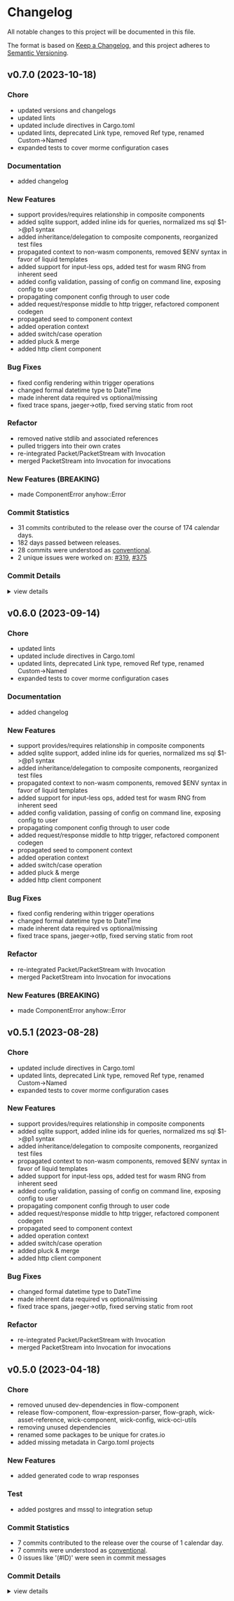 # Changelog

All notable changes to this project will be documented in this file.

The format is based on [Keep a Changelog](https://keepachangelog.com/en/1.0.0/),
and this project adheres to [Semantic Versioning](https://semver.org/spec/v2.0.0.html).

## v0.7.0 (2023-10-18)

### Chore

 - <csr-id-35ff51b8a93c27475765a7eb65c23256f4f93d67/> updated versions and changelogs
 - <csr-id-7bb686524f6adaaebbd3d6502ee24c0d5f6efc7c/> updated lints
 - <csr-id-4090c8fa7fba8254570cc10024fd8a6b15c076ab/> updated include directives in Cargo.toml
 - <csr-id-eb26a1586f0e00137bbd9ee608cd15d3cde074d0/> updated lints, deprecated Link type, removed Ref type, renamed Custom->Named
 - <csr-id-599514816356f7fab3b2122156092166f7815427/> expanded tests to cover morme configuration cases

### Documentation

 - <csr-id-37905206a10ff16406b77ad296d467ebf76fc8fb/> added changelog

### New Features

 - <csr-id-8ceae1a2a357b34d10eafe9295d7b4b6ae8d4b4d/> support provides/requires relationship in composite components
 - <csr-id-b0b9cd20f748ffe1956ad2501fe23991fededf13/> added sqlite support, added inline ids for queries, normalized ms sql $1->@p1 syntax
 - <csr-id-e46db5f2138254c227a2c39a3821074b77cf0166/> added inheritance/delegation to composite components, reorganized test files
 - <csr-id-7ab25d2fc1274fbf552b86f59774b1b24ea12b0f/> propagated context to non-wasm components, removed $ENV syntax in favor of liquid templates
 - <csr-id-3213e75c9e1a08db300d521e228d65e27671a779/> added support for input-less ops, added test for wasm RNG from inherent seed
 - <csr-id-954e9ffbdab962ad051764f5a9dcb90bfe543175/> added config validation, passing of config on command line, exposing config to user
 - <csr-id-8058284a1a686366fa8829f9377981d7ba389554/> propagating component config through to user code
 - <csr-id-85e1abfc142a4f20e12a498e68c83de3f9971e8f/> added request/response middle to http trigger, refactored component codegen
 - <csr-id-33c82afccdbcb4d7cda43e0ae880381501668478/> propagated seed to component context
 - <csr-id-88dbedb624e1e381f253fb6b56d9af81ceeb00c8/> added operation context
 - <csr-id-302612d5322fcc211b1ab7a05969c6de4bca7d7e/> added switch/case operation
 - <csr-id-027392a9514ba4846e068b21476e980ea53bee1d/> added pluck & merge
 - <csr-id-dbbd787131fd959c8cf5c8130ca03da6a63221e7/> added http client component

### Bug Fixes

 - <csr-id-7d0a399741cc1f0ab1b876cc6a31ad00fc1a58c6/> fixed config rendering within trigger operations
 - <csr-id-f113d307535081caa4248315607db17f3180a107/> changed formal datetime type to DateTime<Utc>
 - <csr-id-221be200017943aae5d2c78254a8194d72600f7a/> made inherent data required vs optional/missing
 - <csr-id-9cd1fc007e6a21944f4fd65f3f65f4a2a86fd1bd/> fixed trace spans, jaeger->otlp, fixed serving static from root

### Refactor

 - <csr-id-69d79c1c8eee66dcd766648c359145a1898691c7/> removed native stdlib and associated references
 - <csr-id-42a39c2b9150b56e27c8b7b41cccebc0cef09015/> pulled triggers into their own crates
 - <csr-id-12a0f6de257cf4b5789474fef448c7828f315bb5/> re-integrated Packet/PacketStream with Invocation
 - <csr-id-ff8b81dc1be6ff70237aaea1bc501b623f7c14d1/> merged PacketStream into Invocation for invocations

### New Features (BREAKING)

 - <csr-id-534d209c797d962d4fd90d590ecdb5916ecede56/> made ComponentError anyhow::Error

### Commit Statistics

<csr-read-only-do-not-edit/>

 - 31 commits contributed to the release over the course of 174 calendar days.
 - 182 days passed between releases.
 - 28 commits were understood as [conventional](https://www.conventionalcommits.org).
 - 2 unique issues were worked on: [#319](https://github.com/candlecorp/wick/issues/319), [#375](https://github.com/candlecorp/wick/issues/375)

### Commit Details

<csr-read-only-do-not-edit/>

<details><summary>view details</summary>

 * **[#319](https://github.com/candlecorp/wick/issues/319)**
    - Propagated context to non-wasm components, removed $ENV syntax in favor of liquid templates ([`7ab25d2`](https://github.com/candlecorp/wick/commit/7ab25d2fc1274fbf552b86f59774b1b24ea12b0f))
 * **[#375](https://github.com/candlecorp/wick/issues/375)**
    - Fixed rustdoc, cleaned up buildability of individual crates ([`c3aae56`](https://github.com/candlecorp/wick/commit/c3aae5603084135101a302981dc6e72c9a257e8d))
 * **Uncategorized**
    - Removed native stdlib and associated references ([`69d79c1`](https://github.com/candlecorp/wick/commit/69d79c1c8eee66dcd766648c359145a1898691c7))
    - Pulled triggers into their own crates ([`42a39c2`](https://github.com/candlecorp/wick/commit/42a39c2b9150b56e27c8b7b41cccebc0cef09015))
    - Updated versions and changelogs ([`35ff51b`](https://github.com/candlecorp/wick/commit/35ff51b8a93c27475765a7eb65c23256f4f93d67))
    - Merge remote-tracking branch 'refs/remotes/origin/main' ([`4d6e3f4`](https://github.com/candlecorp/wick/commit/4d6e3f437964552cfd6917310c17548b12e83eaf))
    - Made ComponentError anyhow::Error ([`534d209`](https://github.com/candlecorp/wick/commit/534d209c797d962d4fd90d590ecdb5916ecede56))
    - Updated lints ([`7bb6865`](https://github.com/candlecorp/wick/commit/7bb686524f6adaaebbd3d6502ee24c0d5f6efc7c))
    - Merge remote-tracking branch 'refs/remotes/origin/main' ([`344b60c`](https://github.com/candlecorp/wick/commit/344b60c854bd33f1d267c7f422378e2716496ba6))
    - Fixed config rendering within trigger operations ([`7d0a399`](https://github.com/candlecorp/wick/commit/7d0a399741cc1f0ab1b876cc6a31ad00fc1a58c6))
    - Added changelog ([`3790520`](https://github.com/candlecorp/wick/commit/37905206a10ff16406b77ad296d467ebf76fc8fb))
    - Support provides/requires relationship in composite components ([`8ceae1a`](https://github.com/candlecorp/wick/commit/8ceae1a2a357b34d10eafe9295d7b4b6ae8d4b4d))
    - Updated include directives in Cargo.toml ([`4090c8f`](https://github.com/candlecorp/wick/commit/4090c8fa7fba8254570cc10024fd8a6b15c076ab))
    - Added sqlite support, added inline ids for queries, normalized ms sql $1->@p1 syntax ([`b0b9cd2`](https://github.com/candlecorp/wick/commit/b0b9cd20f748ffe1956ad2501fe23991fededf13))
    - Added inheritance/delegation to composite components, reorganized test files ([`e46db5f`](https://github.com/candlecorp/wick/commit/e46db5f2138254c227a2c39a3821074b77cf0166))
    - Changed formal datetime type to DateTime<Utc> ([`f113d30`](https://github.com/candlecorp/wick/commit/f113d307535081caa4248315607db17f3180a107))
    - Added support for input-less ops, added test for wasm RNG from inherent seed ([`3213e75`](https://github.com/candlecorp/wick/commit/3213e75c9e1a08db300d521e228d65e27671a779))
    - Made inherent data required vs optional/missing ([`221be20`](https://github.com/candlecorp/wick/commit/221be200017943aae5d2c78254a8194d72600f7a))
    - Updated lints, deprecated Link type, removed Ref type, renamed Custom->Named ([`eb26a15`](https://github.com/candlecorp/wick/commit/eb26a1586f0e00137bbd9ee608cd15d3cde074d0))
    - Expanded tests to cover morme configuration cases ([`5995148`](https://github.com/candlecorp/wick/commit/599514816356f7fab3b2122156092166f7815427))
    - Added config validation, passing of config on command line, exposing config to user ([`954e9ff`](https://github.com/candlecorp/wick/commit/954e9ffbdab962ad051764f5a9dcb90bfe543175))
    - Propagating component config through to user code ([`8058284`](https://github.com/candlecorp/wick/commit/8058284a1a686366fa8829f9377981d7ba389554))
    - Added request/response middle to http trigger, refactored component codegen ([`85e1abf`](https://github.com/candlecorp/wick/commit/85e1abfc142a4f20e12a498e68c83de3f9971e8f))
    - Re-integrated Packet/PacketStream with Invocation ([`12a0f6d`](https://github.com/candlecorp/wick/commit/12a0f6de257cf4b5789474fef448c7828f315bb5))
    - Merged PacketStream into Invocation for invocations ([`ff8b81d`](https://github.com/candlecorp/wick/commit/ff8b81dc1be6ff70237aaea1bc501b623f7c14d1))
    - Fixed trace spans, jaeger->otlp, fixed serving static from root ([`9cd1fc0`](https://github.com/candlecorp/wick/commit/9cd1fc007e6a21944f4fd65f3f65f4a2a86fd1bd))
    - Propagated seed to component context ([`33c82af`](https://github.com/candlecorp/wick/commit/33c82afccdbcb4d7cda43e0ae880381501668478))
    - Added operation context ([`88dbedb`](https://github.com/candlecorp/wick/commit/88dbedb624e1e381f253fb6b56d9af81ceeb00c8))
    - Added switch/case operation ([`302612d`](https://github.com/candlecorp/wick/commit/302612d5322fcc211b1ab7a05969c6de4bca7d7e))
    - Added pluck & merge ([`027392a`](https://github.com/candlecorp/wick/commit/027392a9514ba4846e068b21476e980ea53bee1d))
    - Added http client component ([`dbbd787`](https://github.com/candlecorp/wick/commit/dbbd787131fd959c8cf5c8130ca03da6a63221e7))
</details>

## v0.6.0 (2023-09-14)

<csr-id-7bb686524f6adaaebbd3d6502ee24c0d5f6efc7c/>
<csr-id-4090c8fa7fba8254570cc10024fd8a6b15c076ab/>
<csr-id-eb26a1586f0e00137bbd9ee608cd15d3cde074d0/>
<csr-id-599514816356f7fab3b2122156092166f7815427/>
<csr-id-12a0f6de257cf4b5789474fef448c7828f315bb5/>
<csr-id-ff8b81dc1be6ff70237aaea1bc501b623f7c14d1/>

### Chore

 - <csr-id-7bb686524f6adaaebbd3d6502ee24c0d5f6efc7c/> updated lints
 - <csr-id-4090c8fa7fba8254570cc10024fd8a6b15c076ab/> updated include directives in Cargo.toml
 - <csr-id-eb26a1586f0e00137bbd9ee608cd15d3cde074d0/> updated lints, deprecated Link type, removed Ref type, renamed Custom->Named
 - <csr-id-599514816356f7fab3b2122156092166f7815427/> expanded tests to cover morme configuration cases

### Documentation

 - <csr-id-37905206a10ff16406b77ad296d467ebf76fc8fb/> added changelog

### New Features

 - <csr-id-8ceae1a2a357b34d10eafe9295d7b4b6ae8d4b4d/> support provides/requires relationship in composite components
 - <csr-id-b0b9cd20f748ffe1956ad2501fe23991fededf13/> added sqlite support, added inline ids for queries, normalized ms sql $1->@p1 syntax
 - <csr-id-e46db5f2138254c227a2c39a3821074b77cf0166/> added inheritance/delegation to composite components, reorganized test files
 - <csr-id-7ab25d2fc1274fbf552b86f59774b1b24ea12b0f/> propagated context to non-wasm components, removed $ENV syntax in favor of liquid templates
 - <csr-id-3213e75c9e1a08db300d521e228d65e27671a779/> added support for input-less ops, added test for wasm RNG from inherent seed
 - <csr-id-954e9ffbdab962ad051764f5a9dcb90bfe543175/> added config validation, passing of config on command line, exposing config to user
 - <csr-id-8058284a1a686366fa8829f9377981d7ba389554/> propagating component config through to user code
 - <csr-id-85e1abfc142a4f20e12a498e68c83de3f9971e8f/> added request/response middle to http trigger, refactored component codegen
 - <csr-id-33c82afccdbcb4d7cda43e0ae880381501668478/> propagated seed to component context
 - <csr-id-88dbedb624e1e381f253fb6b56d9af81ceeb00c8/> added operation context
 - <csr-id-302612d5322fcc211b1ab7a05969c6de4bca7d7e/> added switch/case operation
 - <csr-id-027392a9514ba4846e068b21476e980ea53bee1d/> added pluck & merge
 - <csr-id-dbbd787131fd959c8cf5c8130ca03da6a63221e7/> added http client component

### Bug Fixes

 - <csr-id-7d0a399741cc1f0ab1b876cc6a31ad00fc1a58c6/> fixed config rendering within trigger operations
 - <csr-id-f113d307535081caa4248315607db17f3180a107/> changed formal datetime type to DateTime<Utc>
 - <csr-id-221be200017943aae5d2c78254a8194d72600f7a/> made inherent data required vs optional/missing
 - <csr-id-9cd1fc007e6a21944f4fd65f3f65f4a2a86fd1bd/> fixed trace spans, jaeger->otlp, fixed serving static from root

### Refactor

 - <csr-id-12a0f6de257cf4b5789474fef448c7828f315bb5/> re-integrated Packet/PacketStream with Invocation
 - <csr-id-ff8b81dc1be6ff70237aaea1bc501b623f7c14d1/> merged PacketStream into Invocation for invocations

### New Features (BREAKING)

 - <csr-id-534d209c797d962d4fd90d590ecdb5916ecede56/> made ComponentError anyhow::Error

## v0.5.1 (2023-08-28)

<csr-id-4090c8fa7fba8254570cc10024fd8a6b15c076ab/>
<csr-id-eb26a1586f0e00137bbd9ee608cd15d3cde074d0/>
<csr-id-599514816356f7fab3b2122156092166f7815427/>
<csr-id-12a0f6de257cf4b5789474fef448c7828f315bb5/>
<csr-id-ff8b81dc1be6ff70237aaea1bc501b623f7c14d1/>

### Chore

 - <csr-id-4090c8fa7fba8254570cc10024fd8a6b15c076ab/> updated include directives in Cargo.toml
 - <csr-id-eb26a1586f0e00137bbd9ee608cd15d3cde074d0/> updated lints, deprecated Link type, removed Ref type, renamed Custom->Named
 - <csr-id-599514816356f7fab3b2122156092166f7815427/> expanded tests to cover morme configuration cases

### New Features

 - <csr-id-8ceae1a2a357b34d10eafe9295d7b4b6ae8d4b4d/> support provides/requires relationship in composite components
 - <csr-id-b0b9cd20f748ffe1956ad2501fe23991fededf13/> added sqlite support, added inline ids for queries, normalized ms sql $1->@p1 syntax
 - <csr-id-e46db5f2138254c227a2c39a3821074b77cf0166/> added inheritance/delegation to composite components, reorganized test files
 - <csr-id-7ab25d2fc1274fbf552b86f59774b1b24ea12b0f/> propagated context to non-wasm components, removed $ENV syntax in favor of liquid templates
 - <csr-id-3213e75c9e1a08db300d521e228d65e27671a779/> added support for input-less ops, added test for wasm RNG from inherent seed
 - <csr-id-954e9ffbdab962ad051764f5a9dcb90bfe543175/> added config validation, passing of config on command line, exposing config to user
 - <csr-id-8058284a1a686366fa8829f9377981d7ba389554/> propagating component config through to user code
 - <csr-id-85e1abfc142a4f20e12a498e68c83de3f9971e8f/> added request/response middle to http trigger, refactored component codegen
 - <csr-id-33c82afccdbcb4d7cda43e0ae880381501668478/> propagated seed to component context
 - <csr-id-88dbedb624e1e381f253fb6b56d9af81ceeb00c8/> added operation context
 - <csr-id-302612d5322fcc211b1ab7a05969c6de4bca7d7e/> added switch/case operation
 - <csr-id-027392a9514ba4846e068b21476e980ea53bee1d/> added pluck & merge
 - <csr-id-dbbd787131fd959c8cf5c8130ca03da6a63221e7/> added http client component

### Bug Fixes

 - <csr-id-f113d307535081caa4248315607db17f3180a107/> changed formal datetime type to DateTime<Utc>
 - <csr-id-221be200017943aae5d2c78254a8194d72600f7a/> made inherent data required vs optional/missing
 - <csr-id-9cd1fc007e6a21944f4fd65f3f65f4a2a86fd1bd/> fixed trace spans, jaeger->otlp, fixed serving static from root

### Refactor

 - <csr-id-12a0f6de257cf4b5789474fef448c7828f315bb5/> re-integrated Packet/PacketStream with Invocation
 - <csr-id-ff8b81dc1be6ff70237aaea1bc501b623f7c14d1/> merged PacketStream into Invocation for invocations

## v0.5.0 (2023-04-18)

<csr-id-e9e2d75ca15477fb910e1780e650d695c842168e/>
<csr-id-7361b149ca108904341364426e1509105913f31f/>
<csr-id-82fd51f5f813ea6887f40a0df031f33e13b0fd99/>
<csr-id-45c7b192ab740c7b1c0f60466e73e3f6cb9d21be/>
<csr-id-f7c7615186d900b8f509355b2012dec66c4ad76a/>
<csr-id-ce40e430c0aae30ef85a710f5476d32a87d4dec4/>

### Chore

 - <csr-id-e9e2d75ca15477fb910e1780e650d695c842168e/> removed unused dev-dependencies in flow-component
 - <csr-id-7361b149ca108904341364426e1509105913f31f/> release
   flow-component, flow-expression-parser, flow-graph, wick-asset-reference, wick-component, wick-config, wick-oci-utils
 - <csr-id-82fd51f5f813ea6887f40a0df031f33e13b0fd99/> removing unused dependencies
 - <csr-id-45c7b192ab740c7b1c0f60466e73e3f6cb9d21be/> renamed some packages to be unique for crates.io
 - <csr-id-f7c7615186d900b8f509355b2012dec66c4ad76a/> added missing metadata in Cargo.toml projects

### New Features

 - <csr-id-73e631097656436f10eda91816c137fa94c1a043/> added generated code to wrap responses

### Test

 - <csr-id-ce40e430c0aae30ef85a710f5476d32a87d4dec4/> added postgres and mssql to integration setup

### Commit Statistics

<csr-read-only-do-not-edit/>

 - 7 commits contributed to the release over the course of 1 calendar day.
 - 7 commits were understood as [conventional](https://www.conventionalcommits.org).
 - 0 issues like '(#ID)' were seen in commit messages

### Commit Details

<csr-read-only-do-not-edit/>

<details><summary>view details</summary>

 * **Uncategorized**
    - Removed unused dev-dependencies in flow-component ([`e9e2d75`](https://github.com/candlecorp/wick/commit/e9e2d75ca15477fb910e1780e650d695c842168e))
    - Release ([`7361b14`](https://github.com/candlecorp/wick/commit/7361b149ca108904341364426e1509105913f31f))
    - Removing unused dependencies ([`82fd51f`](https://github.com/candlecorp/wick/commit/82fd51f5f813ea6887f40a0df031f33e13b0fd99))
    - Renamed some packages to be unique for crates.io ([`45c7b19`](https://github.com/candlecorp/wick/commit/45c7b192ab740c7b1c0f60466e73e3f6cb9d21be))
    - Added missing metadata in Cargo.toml projects ([`f7c7615`](https://github.com/candlecorp/wick/commit/f7c7615186d900b8f509355b2012dec66c4ad76a))
    - Added generated code to wrap responses ([`73e6310`](https://github.com/candlecorp/wick/commit/73e631097656436f10eda91816c137fa94c1a043))
    - Added postgres and mssql to integration setup ([`ce40e43`](https://github.com/candlecorp/wick/commit/ce40e430c0aae30ef85a710f5476d32a87d4dec4))
</details>

